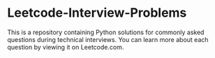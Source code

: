 # Leetcode-Interview-Problems
This is a repository containing Python solutions for commonly asked questions during technical interviews. You can learn more about each question by viewing it on Leetcode.com.
